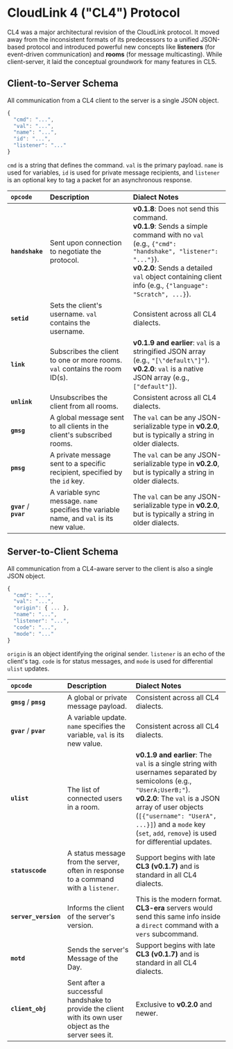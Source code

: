 # CloudLink 4 ("CL4") Protocol

CL4 was a major architectural revision of the CloudLink protocol. It moved away from the inconsistent formats of its predecessors to a unified JSON-based protocol and introduced powerful new concepts like **listeners** (for event-driven communication) and **rooms** (for message multicasting). While client-server, it laid the conceptual groundwork for many features in CL5.

## Client-to-Server Schema

All communication from a CL4 client to the server is a single JSON object.

```js
{
  "cmd": "...",
  "val": "...",
  "name": "...",
  "id": "...",
  "listener": "..."
}
```

`cmd` is a string that defines the command. `val` is the primary payload. `name` is used for variables, `id` is used for private message recipients, and `listener` is an optional key to tag a packet for an asynchronous response.

| `opcode` | Description | Dialect Notes |
| :--- | :--- | :--- |
| **`handshake`** | Sent upon connection to negotiate the protocol. | **v0.1.8**: Does not send this command.<br>**v0.1.9**: Sends a simple command with no `val` (e.g., `{"cmd": "handshake", "listener": "..."}`).<br>**v0.2.0**: Sends a detailed `val` object containing client info (e.g., `{"language": "Scratch", ...}`). |
| **`setid`** | Sets the client's username. `val` contains the username. | Consistent across all CL4 dialects. |
| **`link`** | Subscribes the client to one or more rooms. `val` contains the room ID(s). | **v0.1.9 and earlier**: `val` is a stringified JSON array (e.g., `"[\"default\"]"`).<br>**v0.2.0**: `val` is a native JSON array (e.g., `["default"]`). |
| **`unlink`** | Unsubscribes the client from all rooms. | Consistent across all CL4 dialects. |
| **`gmsg`** | A global message sent to all clients in the client's subscribed rooms. | The `val` can be any JSON-serializable type in **v0.2.0**, but is typically a string in older dialects. |
| **`pmsg`** | A private message sent to a specific recipient, specified by the `id` key. | The `val` can be any JSON-serializable type in **v0.2.0**, but is typically a string in older dialects. |
| **`gvar`** / **`pvar`** | A variable sync message. `name` specifies the variable name, and `val` is its new value. | The `val` can be any JSON-serializable type in **v0.2.0**, but is typically a string in older dialects. |

## Server-to-Client Schema

All communication from a CL4-aware server to the client is also a single JSON object.

```js
{
  "cmd": "...",
  "val": "...",
  "origin": { ... },
  "name": "...",
  "listener": "...",
  "code": "...",
  "mode": "..."
}
```

`origin` is an object identifying the original sender. `listener` is an echo of the client's tag. `code` is for status messages, and `mode` is used for differential `ulist` updates.

| `opcode` | Description | Dialect Notes |
| :--- | :--- | :--- |
| **`gmsg`** / **`pmsg`** | A global or private message payload. | Consistent across all CL4 dialects. |
| **`gvar`** / **`pvar`** | A variable update. `name` specifies the variable, `val` is its new value. | Consistent across all CL4 dialects. |
| **`ulist`** | The list of connected users in a room. | **v0.1.9 and earlier**: The `val` is a single string with usernames separated by semicolons (e.g., `"UserA;UserB;"`).<br>**v0.2.0**: The `val` is a JSON array of user objects (`[{"username": "UserA", ...}]`) and a `mode` key (`set`, `add`, `remove`) is used for differential updates. |
| **`statuscode`** | A status message from the server, often in response to a command with a `listener`. | Support begins with late **CL3 (v0.1.7)** and is standard in all CL4 dialects. |
| **`server_version`** | Informs the client of the server's version. | This is the modern format. **CL3-era** servers would send this same info inside a `direct` command with a `vers` subcommand. |
| **`motd`** | Sends the server's Message of the Day. | Support begins with late **CL3 (v0.1.7)** and is standard in all CL4 dialects. |
| **`client_obj`** | Sent after a successful handshake to provide the client with its own user object as the server sees it. | Exclusive to **v0.2.0** and newer. |
